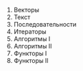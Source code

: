 1. Векторы
1. Текст
1. Последовательности
1. Итераторы
1. Алгоритмы I
1. Алгоритмы II
1. Функторы I
1. Функторы II
